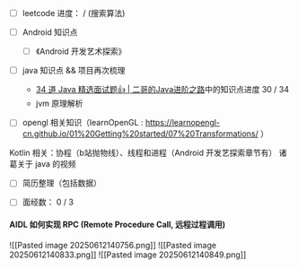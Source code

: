 - [ ]  leetcode 进度： /  (搜索算法)
- [ ]  Android 知识点
	- [ ]  《Android 开发艺术探索》 
- [ ] java 知识点 && 项目再次梳理
	- [34 道 Java 精选面试题👍 | 二哥的Java进阶之路](https://javabetter.cn/interview/java-34.html#_7-arraylist-%E5%92%8C-linkedlist-%E7%9A%84%E5%8C%BA%E5%88%AB)中的知识点进度 30 / 34
	- jvm 原理解析
- [ ]  opengl 相关知识（learnOpenGL : https://learnopengl-cn.github.io/01%20Getting%20started/07%20Transformations/ ）


Kotlin 相关：协程（b站抛物线）、线程和进程（Android 开发艺探索章节有）
诸葛关于 java 的视频

- [ ] 简历整理（包括数据）
- [ ] 面经数： 0 / 3



#### AIDL 如何实现 RPC (Remote Procedure Call, 远程过程调用)
![[Pasted image 20250612140756.png]]
![[Pasted image 20250612140833.png]]
![[Pasted image 20250612140849.png]]

